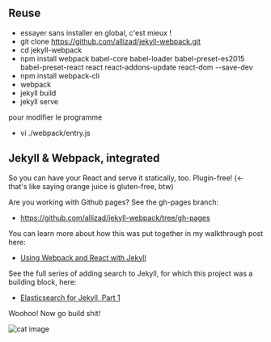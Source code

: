 ## Reuse
  - essayer sans installer en global, c'est mieux !
  - git clone https://github.com/allizad/jekyll-webpack.git
  - cd jekyll-webpack
  - npm install webpack babel-core babel-loader babel-preset-es2015 babel-preset-react react react-addons-update react-dom --save-dev
  - npm install webpack-cli
  - webpack
  - jekyll build
  - jekyll serve
  
  pour modifier le programme
  - vi ./webpack/entry.js

## Jekyll & Webpack, integrated

So you can have your React and serve it statically, too. Plugin-free! (<- that's like saying orange juice is gluten-free, btw)

Are you working with Github pages? See the gh-pages branch:

- https://github.com/allizad/jekyll-webpack/tree/gh-pages

You can learn more about how this was put together in my walkthrough post here:
- [Using Webpack and React with Jekyll](https://medium.com/@allizadrozny/using-webpack-and-react-with-jekyll-cfe137f8a2cc)

See the full series of adding search to Jekyll, for which this project was a building block, here:
- [Elasticsearch for Jekyll, Part 1](https://blog.omc.io/elasticsearch-for-jekyll-part-1-ab456ac7c093)

Woohoo! Now go build shit!

![cat image](https://i0.wp.com/www.developermemes.com/wp-content/uploads/2015/10/Now-That-You-Have-That-Feature-Done-I-Want-It-To-Do-Something-Else-Instead-Web-Developer-Meme.jpg?resize=385%2C232)
